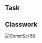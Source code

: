 ## Task


## Classwork

![CommSci 60](https://github.com/user-attachments/assets/274be8ce-ec41-4956-9218-eda33c7a789d)
